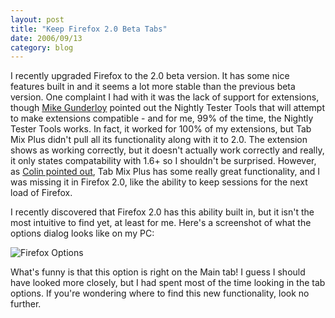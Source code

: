 ```yaml
---
layout: post
title: "Keep Firefox 2.0 Beta Tabs"
date: 2006/09/13
category: blog
---
```


I recently upgraded Firefox to the 2.0 beta version. It has some nice features built in and it seems a lot more stable than the previous beta version. One complaint I had with it was the lack of support for extensions, though [Mike Gunderloy](http://www.larkware.com) pointed out the Nightly Tester Tools that will attempt to make extensions compatible - and for me, 99% of the time, the Nightly Tester Tools works. In fact, it worked for 100% of my extensions, but Tab Mix Plus didn't pull all its functionality along with it to 2.0. The extension shows as working correctly, but it doesn't actually work correctly and really, it only states compatability with 1.6+ so I shouldn't be surprised. However, as [Colin pointed out](http://feeds.feedburner.com/~r/ColinNeller/~3/21191376/TabMixPlusGetItNow.aspx), Tab Mix Plus has some really great functionality, and I was missing it in Firefox 2.0, like the ability to keep sessions for the next load of Firefox. 

I recently discovered that Firefox 2.0 has this ability built in, but it isn't the most intuitive to find yet, at least for me. Here's a screenshot of what the options dialog looks like on my PC: 

![Firefox Options](https://s3.amazonaws.com/mohundro/blog/2006-09-13-firefox.png)

What's funny is that this option is right on the Main tab! I guess I should have looked more closely, but I had spent most of the time looking in the tab options. If you're wondering where to find this new functionality, look no further.

